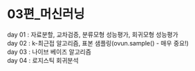 # 03편_머신러닝
day 01 : 자료분할, 교차검증, 분류모형 성능평가, 회귀모형 성능평가<br>
day 02 : k-최근접 알고리즘, 표본 샘플링(ovun.sample() - 매우 중요!)<br>
day 03 : 나이브 베이즈 알고리즘<br>
day 04 : 로지스틱 회귀분석<br>

